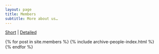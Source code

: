 ```yaml
---
layout: page
title: Members
subtitle: More about us…
---
```


<div class="submenu">
 <a class="active" href="{{ site.baseurl }}/members">Short</a> |  <a href="{{ site.baseurl }}/members_detailed">Detailed</a>
</div>

{% for post in site.members %}
    {% include archive-people-index.html %}
{% endfor %}


